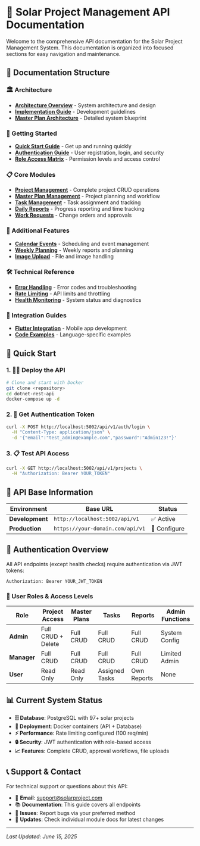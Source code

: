 # 🔌 Solar Project Management API Documentation

Welcome to the comprehensive API documentation for the Solar Project Management System. This documentation is organized into focused sections for easy navigation and maintenance.

## 📖 Documentation Structure

### 🏛️ Architecture
- **[Architecture Overview](../architecture/README.md)** - System architecture and design
- **[Implementation Guide](../architecture/IMPLEMENTATION_GUIDE.md)** - Development guidelines
- **[Master Plan Architecture](../architecture/MASTER_PLAN_ARCHITECTURE.md)** - Detailed system blueprint

### 🚀 Getting Started
- **[Quick Start Guide](./01_QUICK_START.md)** - Get up and running quickly
- **[Authentication Guide](./02_AUTHENTICATION.md)** - User registration, login, and security
- **[Role Access Matrix](./ROLE_ACCESS_MATRIX.md)** - Permission levels and access control

### 📋 Core Modules
- **[Project Management](./03_PROJECTS.md)** - Complete project CRUD operations
- **[Master Plan Management](./04_MASTER_PLANS.md)** - Project planning and workflow
- **[Task Management](./05_TASKS.md)** - Task assignment and tracking
- **[Daily Reports](./06_DAILY_REPORTS.md)** - Progress reporting and time tracking
- **[Work Requests](./07_WORK_REQUESTS.md)** - Change orders and approvals

### 🔧 Additional Features
- **[Calendar Events](./08_CALENDAR.md)** - Scheduling and event management
- **[Weekly Planning](./09_WEEKLY_PLANNING.md)** - Weekly reports and planning
- **[Image Upload](./10_IMAGE_UPLOAD.md)** - File and image handling

### 🛠️ Technical Reference
- **[Error Handling](./11_ERROR_HANDLING.md)** - Error codes and troubleshooting
- **[Rate Limiting](./12_RATE_LIMITING.md)** - API limits and throttling
- **[Health Monitoring](./13_HEALTH.md)** - System status and diagnostics

### 📱 Integration Guides
- **[Flutter Integration](./FLUTTER_API_GUIDE.md)** - Mobile app development
- **[Code Examples](./14_CODE_EXAMPLES.md)** - Language-specific examples

## 🚀 Quick Start

### 1. 🏃‍♂️ Deploy the API
```bash
# Clone and start with Docker
git clone <repository>
cd dotnet-rest-api
docker-compose up -d
```

### 2. 🔑 Get Authentication Token
```bash
curl -X POST http://localhost:5002/api/v1/auth/login \
  -H "Content-Type: application/json" \
  -d '{"email":"test_admin@example.com","password":"Admin123!"}'
```

### 3. 📋 Test API Access
```bash
curl -X GET http://localhost:5002/api/v1/projects \
  -H "Authorization: Bearer YOUR_TOKEN"
```

## 🎯 API Base Information

| Environment | Base URL | Status |
|-------------|----------|---------|
| **Development** | `http://localhost:5002/api/v1` | ✅ Active |
| **Production** | `https://your-domain.com/api/v1` | 🔧 Configure |

## 🔐 Authentication Overview

All API endpoints (except health checks) require authentication via JWT tokens:

```http
Authorization: Bearer YOUR_JWT_TOKEN
```

### 👥 User Roles & Access Levels

| Role | Project Access | Master Plans | Tasks | Reports | Admin Functions |
|------|---------------|--------------|-------|---------|-----------------|
| **Admin** | Full CRUD + Delete | Full CRUD | Full CRUD | Full CRUD | System Config |
| **Manager** | Full CRUD | Full CRUD | Full CRUD | Full CRUD | Limited Admin |
| **User** | Read Only | Read Only | Assigned Tasks | Own Reports | None |

## 📊 Current System Status

- **🗄️ Database**: PostgreSQL with 97+ solar projects
- **🐳 Deployment**: Docker containers (API + Database)
- **⚡ Performance**: Rate limiting configured (100 req/min)
- **🔒 Security**: JWT authentication with role-based access
- **📈 Features**: Complete CRUD, approval workflows, file uploads

## 📞 Support & Contact

For technical support or questions about this API:
- 📧 **Email**: support@solarproject.com
- 📚 **Documentation**: This guide covers all endpoints
- 🐛 **Issues**: Report bugs via your preferred method
- 📖 **Updates**: Check individual module docs for latest changes

---
*Last Updated: June 15, 2025*
